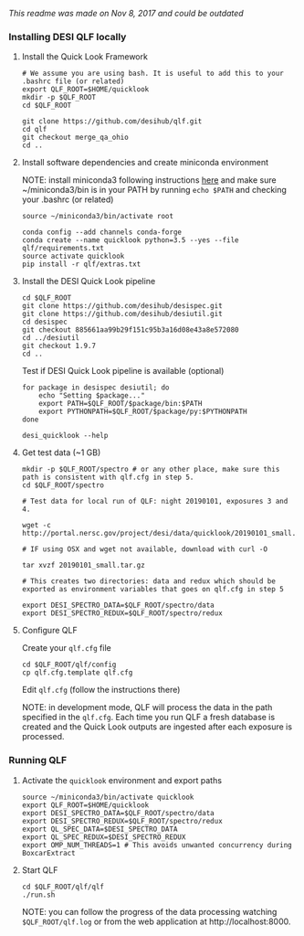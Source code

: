 _This readme was made on Nov 8, 2017 and could be outdated_

### Installing DESI QLF locally

1. Install the Quick Look Framework 

    ```
    # We assume you are using bash. It is useful to add this to your .bashrc file (or related)
    export QLF_ROOT=$HOME/quicklook
    mkdir -p $QLF_ROOT
    cd $QLF_ROOT
   
    git clone https://github.com/desihub/qlf.git
    cd qlf
    git checkout merge_qa_ohio
    cd ..
    ```

2. Install software dependencies and create miniconda environment 

    NOTE: install miniconda3 following instructions [here](https://conda.io/docs/install/quick.html) and make sure ~/miniconda3/bin is in your PATH by running `echo $PATH` and checking your .bashrc (or related)

    ```
    source ~/miniconda3/bin/activate root
    ```
   
    ```
    conda config --add channels conda-forge
    conda create --name quicklook python=3.5 --yes --file qlf/requirements.txt
    source activate quicklook 
    pip install -r qlf/extras.txt
    ```

3. Install the DESI Quick Look pipeline 

    ```
    cd $QLF_ROOT
    git clone https://github.com/desihub/desispec.git 
    git clone https://github.com/desihub/desiutil.git
    cd desispec
    git checkout 885661aa99b29f151c95b3a16d08e43a8e572080
    cd ../desiutil
    git checkout 1.9.7
    cd ..
    ```
  
    Test if DESI Quick Look pipeline is available (optional)
    ```
    for package in desispec desiutil; do
        echo "Setting $package..."
        export PATH=$QLF_ROOT/$package/bin:$PATH
        export PYTHONPATH=$QLF_ROOT/$package/py:$PYTHONPATH
    done
    
    desi_quicklook --help
    ```
    
4. Get test data (~1 GB)

    ```
    mkdir -p $QLF_ROOT/spectro # or any other place, make sure this path is consistent with qlf.cfg in step 5.
    cd $QLF_ROOT/spectro
    
    # Test data for local run of QLF: night 20190101, exposures 3 and 4.
 
    wget -c http://portal.nersc.gov/project/desi/data/quicklook/20190101_small.tar.gz 
    
    # IF using OSX and wget not available, download with curl -O
    
    tar xvzf 20190101_small.tar.gz
    
    # This creates two directories: data and redux which should be exported as environment variables that goes on qlf.cfg in step 5

    export DESI_SPECTRO_DATA=$QLF_ROOT/spectro/data
    export DESI_SPECTRO_REDUX=$QLF_ROOT/spectro/redux

    ```

5. Configure QLF

   
    Create your `qlf.cfg` file

    ```
    cd $QLF_ROOT/qlf/config
    cp qlf.cfg.template qlf.cfg
    
    ```
    
    Edit `qlf.cfg` (follow the instructions there)
    
    NOTE: in development mode, QLF will process the data in the path specified in the `qlf.cfg`. 
    Each time you run QLF a fresh database is created and the Quick Look outputs are ingested after each exposure is processed. 



### Running QLF

1. Activate the `quicklook` environment and export paths
    
    ```
    source ~/miniconda3/bin/activate quicklook
    export QLF_ROOT=$HOME/quicklook
    export DESI_SPECTRO_DATA=$QLF_ROOT/spectro/data
    export DESI_SPECTRO_REDUX=$QLF_ROOT/spectro/redux
    export QL_SPEC_DATA=$DESI_SPECTRO_DATA
    export QL_SPEC_REDUX=$DESI_SPECTRO_REDUX
    export OMP_NUM_THREADS=1 # This avoids unwanted concurrency during BoxcarExtract

    ```

2. Start QLF
    ```
    cd $QLF_ROOT/qlf/qlf
    ./run.sh
    ```
    
    NOTE: you can follow the progress of the data processing watching `$QLF_ROOT/qlf.log` or from the web application at http://localhost:8000.